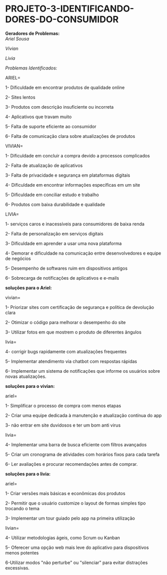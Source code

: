 # PROJETO-3-IDENTIFICANDO-DORES-DO-CONSUMIDOR
**Geradores de Problemas:**                                                        
*Ariel Sousa*

*Vivian*

*Livia*

*Problemas Identificados:*

ARIEL=

  1- Dificuldade em encontrar produtos de qualidade online 
  
  2- Sites lentos 
  
  3- Produtos com descrição insuficiente ou incorreta
  
  4- Aplicativos que travam muito
  
  5- Falta de suporte eficiente ao consumidor
  
  6- Falta de comunicação clara sobre atualizações de produtos

VIVIAN=

  1- Dificuldade em concluir a compra devido a processos complicados
  
  2- Falta de atualização de aplicativos
  
  3- Falta de privacidade e segurança em plataformas digitais
  
  4- Dificuldade em encontrar informações específicas em um site
  
  5- Dificuldade em conciliar estudo e trabalho
  
  6- Produtos com baixa durabilidade e qualidade

  LIVIA=
  
  1- serviços caros e inacessíveis para consumidores de baixa renda
  
  2- Falta de personalização em serviços digitais
  
  3- Dificuldade em aprender a usar uma nova plataforma
  
  4- Demorar e dificuldade na comunicação entre desenvolvedores e equipe de negócios
  
  5- Desempenho de softwares ruim em dispositivos antigos
  
  6- Sobrecarga de notificações de aplicativos e e-mails

  **soluções para o Ariel:**
  
  vivian= 
  
  1- Priorizar sites com certificação de segurança e política de devolução clara
  
  2- Otimizar o código para melhorar o desempenho do site
  
  3- Utilizar fotos em que mostrem o produto de diferentes ângulos
  
  livia=
  
  4- corrigir bugs rapidamente com atualizações frequentes

  5- Implementar atendimento via chatbot com respostas rápidas
  
  6- Implementar um sistema de notificações que informe os usuários sobre novas atualizações.
  
   **soluções para o vivian:**
   
  ariel= 
  
  1- Simplificar o processo de compra com menos etapas
  
  2- Criar uma equipe dedicada à manutenção e atualização contínua do app
  
  3- não entrar em site duvidosos e ter um bom anti virus
  
  livia=
  
  4- Implementar uma barra de busca eficiente com filtros avançados
  
  5- Criar um cronograma de atividades com horários fixos para cada tarefa
  
  6- Ler avaliações e procurar recomendações antes de comprar.
  
  **soluções para o livia:**
  
  ariel= 
  
  1- Criar versões mais básicas e econômicas dos produtos
  
  2- Permitir que o usuário customize o layout de formas simples tipo trocando o tema
  
  3- Implementar um tour guiado pelo app na primeira utilização
  
  livian=
  
  4- Utilizar metodologias ágeis, como Scrum ou Kanban
  
  5- Oferecer uma opção web mais leve do aplicativo para dispositivos menos potentes
  
  6-Utilizar modos "não perturbe" ou "silenciar" para evitar distrações excessivas.


